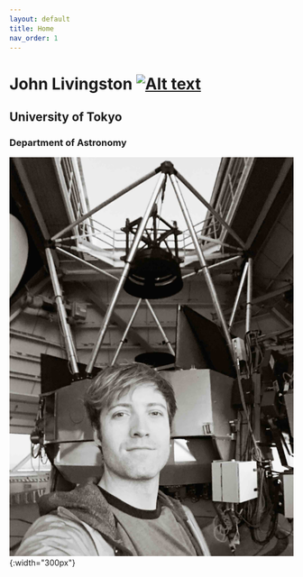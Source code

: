 ```yaml
---
layout: default
title: Home
nav_order: 1
---
```

<!-- nav_exclude: true -->

# John Livingston [![Alt text](https://orcid.org/sites/default/files/images/orcid_16x16.png)](https://orcid.org/0000-0002-4881-3620)

## University of Tokyo

### Department of Astronomy

![](pic2sm.jpg){:width="300px"}

